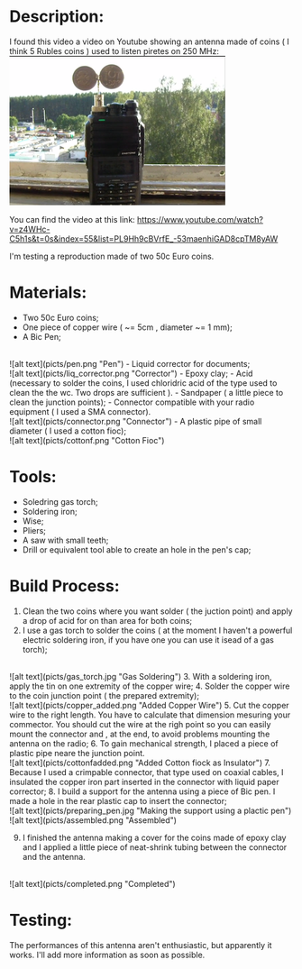Description:
============

I found this video a video on Youtube showing an antenna made of coins ( I think 5 Rubles coins ) used to listen piretes on 250 MHz:
<BR>
![alt text](picts/original.png "The original one")

You can find the video at this link:
https://www.youtube.com/watch?v=z4WHc-C5h1s&t=0s&index=55&list=PL9Hh9cBVrfE_-53maenhiGAD8cpTM8yAW

I'm testing a reproduction made of two 50c Euro coins.

Materials:
=========

- Two 50c Euro coins;
- One piece of copper wire ( ~= 5cm , diameter ~= 1 mm);
- A Bic Pen;
<BR>
![alt text](picts/pen.png "Pen")
- Liquid corrector for documents;
<BR>
![alt text](picts/liq_corrector.png "Corrector")
- Epoxy clay;
- Acid (necessary to solder the coins, I used chloridric acid of the type used to clean the the wc. Two drops are sufficient ).
- Sandpaper ( a little piece to clean the junction points);
- Connector compatible with your radio equipment ( I used a SMA connector).
<BR>
![alt text](picts/connector.png "Connector")
- A plastic pipe of small diameter ( I used a cotton fioc);
<BR>
![alt text](picts/cottonf.png "Cotton Fioc")


Tools:
======

- Soledring gas torch;
- Soldering iron;
- Wise;
- Pliers;
- A saw with small teeth;
- Drill or equivalent tool able to create an hole in the pen's cap;


Build Process:
==============

1. Clean the two coins where you want solder ( the juction point) and apply a drop of acid for on than area for both coins;
2. I use a gas torch to solder the coins ( at the moment I haven't a powerful electric soldering iron, if you have one you can use it isead of a gas torch);
<BR>
![alt text](picts/gas_torch.jpg "Gas Soldering")
3. With a soldering iron, apply the tin on one extremity of the copper wire;
4. Solder the copper wire to the coin junction point ( the prepared extremity);
<BR>
![alt text](picts/copper_added.png "Added  Copper Wire")
5. Cut the copper wire to the right length. You have to calculate that dimension mesuring your commector. You should cut the wire at the righ point so you can easily mount the connector and , at the end, to avoid problems mounting the antenna on the radio; 
6. To gain mechanical strength, I placed a piece of plastic pipe neare the junction point.
<BR>
![alt text](picts/cottonfadded.png "Added Cotton fiock as Insulator")
7. Because I used a crimpable connector, that type used on coaxial cables, I insulated the copper iron part inserted in the connector with liquid paper corrector;
8. I build a support for the antenna using a piece of Bic pen. I made a hole in the rear plastic cap to insert the connector;
<BR>
![alt text](picts/preparing_pen.jpg "Making the support using a plactic pen")
<BR>
![alt text](picts/assembled.png "Assembled")

9. I finished the antenna making a cover for the coins made of epoxy clay and I applied a little piece of neat-shrink tubing between the connector and the antenna.
<BR>
![alt text](picts/completed.png "Completed")

Testing:
========

The performances of this antenna aren't enthusiastic, but apparently it works. I'll add more information as soon as possible.
